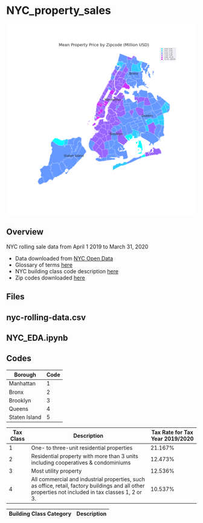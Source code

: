 # NYC_property_sales

![](NYC.png)

## Overview
NYC rolling sale data from  April 1 2019 to March 31, 2020
- Data downloaded from [NYC Open Data](https://www1.nyc.gov/site/finance/taxes/property-rolling-sales-data.page)
- Glossary of terms [here](https://www1.nyc.gov/assets/finance/downloads/pdf/07pdf/glossary_rsf071607.pdf)
- NYC building class code description [here](https://www1.nyc.gov/assets/finance/jump/hlpbldgcode.html)
- Zip codes downloaded [here](https://catalog.data.gov/dataset/zip-code-boundaries)


## Files
nyc-rolling-data.csv
-
NYC_EDA.ipynb
-


## Codes

|Borough  |Code |
|---------|---- |
|Manhattan|1    |
|Bronx    |2    |
|Brooklyn |3    |
|Queens   |4    |
|Staten Island|5|

|Tax Class|Description | Tax Rate for Tax Year 2019/2020|
|---------|-----------|--------------------------------|
|1        |One- to three-unit residential properties|21.167%|
|2        | Residential property with more than 3 units including cooperatives & condominiums|  12.473%|
|3        |Most utility property  |12.536%|
|4        |All commercial and industrial properties, such as office, retail, factory buildings and all other properties not included in tax classes 1, 2 or 3. |10.537%|

|Building Class Category| Description|
|-----|----|
